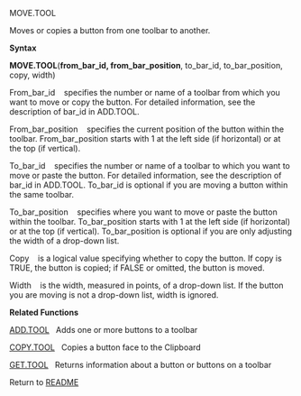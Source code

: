 MOVE.TOOL

Moves or copies a button from one toolbar to another.

**Syntax**

**MOVE.TOOL**(**from\_bar\_id, from\_bar\_position**, to\_bar\_id,
to\_bar\_position, copy, width)

From\_bar\_id    specifies the number or name of a toolbar from which
you want to move or copy the button. For detailed information, see the
description of bar\_id in ADD.TOOL.

From\_bar\_position    specifies the current position of the button
within the toolbar. From\_bar\_position starts with 1 at the left side
(if horizontal) or at the top (if vertical).

To\_bar\_id    specifies the number or name of a toolbar to which you
want to move or paste the button. For detailed information, see the
description of bar\_id in ADD.TOOL. To\_bar\_id is optional if you are
moving a button within the same toolbar.

To\_bar\_position    specifies where you want to move or paste the
button within the toolbar. To\_bar\_position starts with 1 at the left
side (if horizontal) or at the top (if vertical). To\_bar\_position is
optional if you are only adjusting the width of a drop-down list.

Copy    is a logical value specifying whether to copy the button. If
copy is TRUE, the button is copied; if FALSE or omitted, the button is
moved.

Width    is the width, measured in points, of a drop-down list. If the
button you are moving is not a drop-down list, width is ignored.

**Related Functions**

[ADD.TOOL](ADD.TOOL.md)   Adds one or more buttons to a toolbar

[COPY.TOOL](COPY.TOOL.md)   Copies a button face to the Clipboard

[GET.TOOL](GET.TOOL.md)   Returns information about a button or buttons on a toolbar



Return to [README](README.md)

